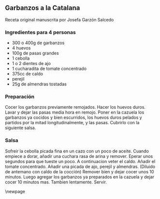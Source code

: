 ## Garbanzos a la Catalana

Receta original manuscrita por Josefa Garzón Salcedo

### Ingredientes para 4 personas

- 300 o 400g de garbanzos
- 4 huevos
- 100g de pasas grandes
- 1 cebolla
- 1 o 2 dientes de ajo
- 1 cucharadita de tomate concentrado
- 375cc de caldo
- perejil
- 25g de almendras tostadas

### Preparación

Cocer los garbanzos previamente remojados.
Hacer los huevos duros.
Lavar y dejar las pasas media hora en remojo.
Poner en la cazuela
los garbanzos ya cocidos y bien escurridos,
los huevos duros pelados y partidos por la mitad longitudinalmente,
y las pasas.
Cubrirlo con la siguiente salsa.

### Salsa

Sofreir la cebolla picada fina en un cazo con un poco de aceite.
Cuando empiece a dorar, añadir una cuchara rasa de arina y remover.
Eperar unos segundos para que tueste un poco.
A continuacion veter el caldo.
Añadir el tomate concentrado.
Añadir una picada de ajo, perejil y almendras.
(Diluido de antemano con caldo de la cocción)
Remover bien y dejar cocer unos 10 minutos.
Luego agregar los garbanzos ya preparados en la cazuela y dejar cocer 10 minutos mas.
Tambien lentamente.
Servir.


\newpage
